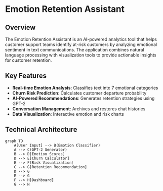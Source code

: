 # Emotion Retention Assistant

## Overview
The Emotion Retention Assistant is an AI-powered analytics tool that helps customer support teams identify at-risk customers by analyzing emotional sentiment in text communications. The application combines natural language processing with visualization tools to provide actionable insights for customer retention.

## Key Features
- **Real-time Emotion Analysis**: Classifies text into 7 emotional categories
- **Churn Risk Prediction**: Calculates customer departure probability
- **AI-Powered Recommendations**: Generates retention strategies using GPT-2
- **Conversation Management**: Archives and restores chat histories
- **Data Visualization**: Interactive emotion and risk charts

## Technical Architecture
```mermaid
graph TD
    A[User Input] --> B(Emotion Classifier)
    A --> C(GPT-2 Generator)
    B --> D[Emotion Scores]
    D --> E[Churn Calculator]
    E --> F[Risk Visualization]
    C --> G[Retention Recommendation]
    D --> G
    E --> G
    F --> H[Dashboard]
    G --> H
